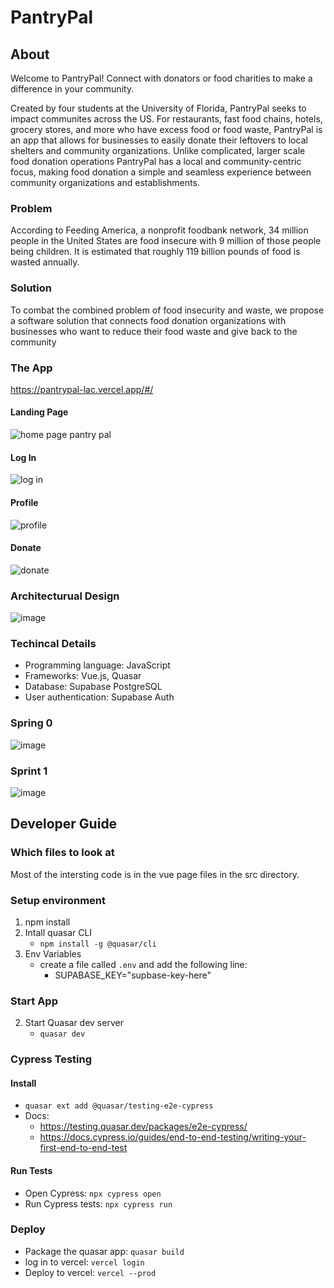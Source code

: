 # PantryPal

## About

Welcome to PantryPal! Connect with donators or food charities to make a difference in your community.

Created by four students at the University of Florida, PantryPal seeks to impact communites across the US. For restaurants, fast food chains, hotels, grocery stores, and more who have excess food or food waste, PantryPal is an app that allows for businesses to easily donate their leftovers to local shelters and community organizations. Unlike complicated, larger scale food donation operations PantryPal has a local and community-centric focus, making food donation a simple and seamless experience between community organizations and establishments.

### Problem

According to Feeding America, a nonprofit foodbank network, 34 million people in the United States are food insecure with 9 million of those people being children. It is estimated that roughly 119 billion pounds of food is wasted annually.

### Solution

To combat the combined problem of food insecurity and waste, we propose a software solution that connects food donation organizations with businesses who want to reduce their food waste and give back to the community

### The App

https://pantrypal-lac.vercel.app/#/

#### Landing Page

![home page pantry pal](https://github.com/user-attachments/assets/853163dc-cb5b-42fd-8089-26bef848ee37)
#### Log In

![log in](https://github.com/user-attachments/assets/e9ee5daf-518f-490f-b867-0ceca68ed284)

#### Profile

![profile](https://github.com/user-attachments/assets/ca65b2ca-cf3f-43f0-bc42-f16c4cf3202c)

#### Donate

![donate](https://github.com/user-attachments/assets/12b37aba-1110-4839-9309-2bc5ca57a11d)


### Architecturual Design

![image](https://github.com/user-attachments/assets/000ef3d3-657b-4b3e-8071-195e989b9789)


### Techincal Details

- Programming language: JavaScript
- Frameworks: Vue.js, Quasar  
- Database: Supabase PostgreSQL  
- User authentication: Supabase Auth  

### Spring 0

![image](https://github.com/user-attachments/assets/6f6a0619-d544-4f57-9855-7728d0e5da9d)

### Sprint 1

![image](https://github.com/user-attachments/assets/559bb532-84a0-4589-aa1d-47eaa6b6b89c)

## Developer Guide

### Which files to look at

Most of the intersting code is in the vue page files in the src directory.

### Setup environment

1. npm install
2. Intall quasar CLI
    - `npm install -g @quasar/cli`
3. Env Variables
    - create a file called `.env`  and add the following line:
        - SUPABASE_KEY="supbase-key-here"
    
### Start App

2. Start Quasar dev server
    - `quasar dev`

### Cypress Testing

#### Install 

- `quasar ext add @quasar/testing-e2e-cypress`
- Docs: 
  - https://testing.quasar.dev/packages/e2e-cypress/
  - https://docs.cypress.io/guides/end-to-end-testing/writing-your-first-end-to-end-test

#### Run Tests

- Open Cypress: `npx cypress open`
- Run Cypress tests: `npx cypress run`

### Deploy

- Package the quasar app: `quasar build`
- log in to vercel: `vercel login`
- Deploy to vercel: `vercel --prod`
